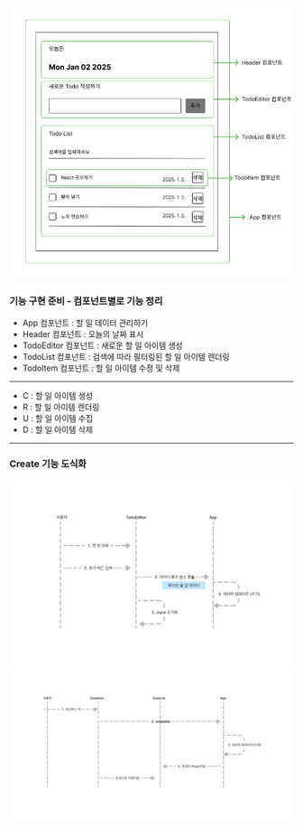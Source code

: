 ![Project Preview](TodoApp.png)
### 기능 구현 준비 - 컴포넌트별로 기능 정리 
- App 컴포넌트 : 할 일 데이터 관리하기
- Header 컴포넌트 : 오늘의 날짜 표시
- TodoEditor 컴포넌트 : 새로운  할 일 아이템 생성
- TodoList 컴포넌트 : 검색에 따라 필터링된 할 일 아이템 렌더링
- TodoItem 컴포넌트 : 할 일 아이템 수정 및 삭제
---
- C : 할 일 아이템 생성
- R : 할 일 아이템 렌더링
- U : 할 일 아이템 수집
- D : 할 일 아이템 삭제
---
### Create 기능 도식화 
![할일 관리 앱 Create 기능 흐름](create_flow.png)
![할일 관리 앱 Update 기능 흐름](update_flow.png)
